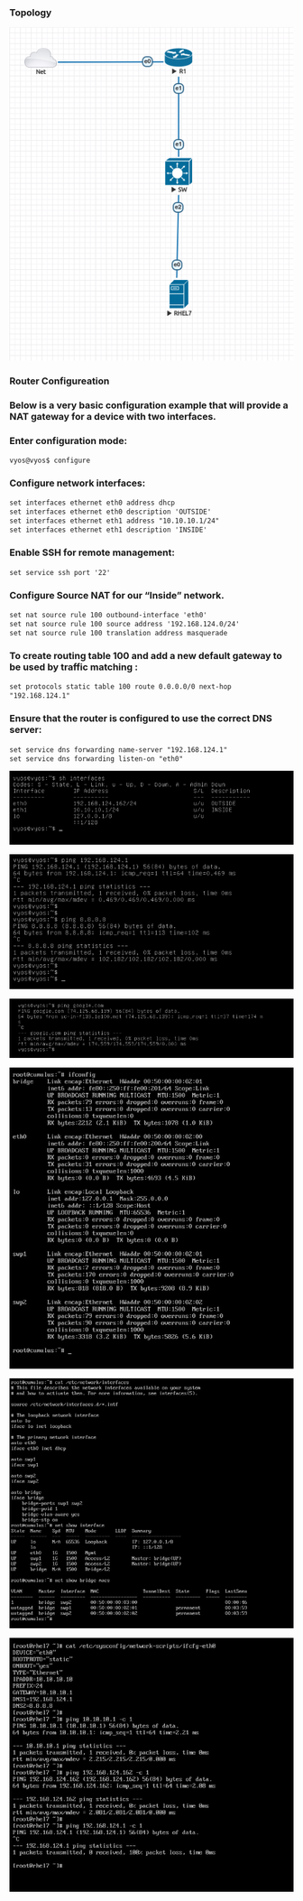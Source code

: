 ### Topology 

![Image ](https://github.com/NileshChandekar/eve_labs/blob/master/images/n1.png)

### Router Configureation 

### Below is a very basic configuration example that will provide a NAT gateway for a device with two interfaces.

### Enter configuration mode:

~~~
vyos@vyos$ configure
~~~

### Configure network interfaces:

~~~
set interfaces ethernet eth0 address dhcp
set interfaces ethernet eth0 description 'OUTSIDE'
set interfaces ethernet eth1 address "10.10.10.1/24"
set interfaces ethernet eth1 description 'INSIDE'
~~~


### Enable SSH for remote management:

~~~
set service ssh port '22'
~~~

### Configure Source NAT for our “Inside” network.

~~~
set nat source rule 100 outbound-interface 'eth0'
set nat source rule 100 source address '192.168.124.0/24'
set nat source rule 100 translation address masquerade
~~~

### To create routing table 100 and add a new default gateway to be used by traffic matching :

~~~
set protocols static table 100 route 0.0.0.0/0 next-hop "192.168.124.1"
~~~


### Ensure that the router is configured to use the correct DNS server:

~~~
set service dns forwarding name-server "192.168.124.1"
set service dns forwarding listen-on "eth0"
~~~


![Image ](https://github.com/NileshChandekar/eve_labs/blob/master/images/n2.png)



![Image ](https://github.com/NileshChandekar/eve_labs/blob/master/images/n3.png)



![Image ](https://github.com/NileshChandekar/eve_labs/blob/master/images/n4.png)




![Image ](https://github.com/NileshChandekar/eve_labs/blob/master/images/n5.png)



![Image ](https://github.com/NileshChandekar/eve_labs/blob/master/images/n6.png)



![Image ](https://github.com/NileshChandekar/eve_labs/blob/master/images/n7.png)
